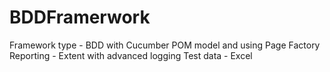 # BDDFramerwork

Framework type - BDD with Cucumber
POM model and using Page Factory
Reporting - Extent with advanced logging
Test data - Excel
